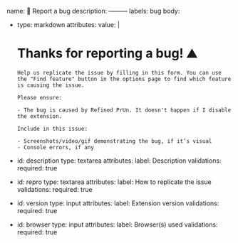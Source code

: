 name: 🐛 Report a bug
description: ———
labels: bug
body:
- type: markdown
  attributes:
  value: |
  # Thanks for reporting a bug! ⛰

      Help us replicate the issue by filling in this form. You can use the "Find feature" button in the options page to find which feature is causing the issue.

      Please ensure:

      - The bug is caused by Refined PrUn. It doesn't happen if I disable the extension.

      Include in this issue:

      - Screenshots/video/gif demonstrating the bug, if it’s visual
      - Console errors, if any

- id: description
  type: textarea
  attributes:
  label: Description
  validations:
  required: true
- id: repro
  type: textarea
  attributes:
  label: How to replicate the issue
  validations:
  required: true
- id: version
  type: input
  attributes:
  label: Extension version
  validations:
  required: true
- id: browser
  type: input
  attributes:
  label: Browser(s) used
  validations:
  required: true
